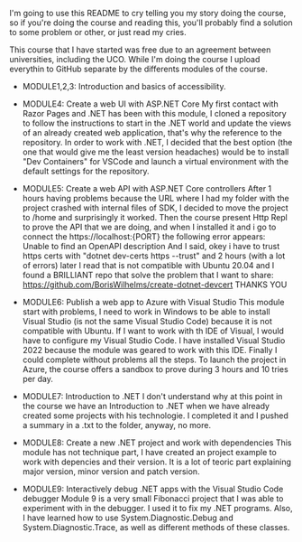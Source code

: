 I'm going to use this README to cry telling you my story doing the course, so if you're doing the course and reading this, you'll probably find a solution to some problem or other, or just read my cries.

This course that I have started was free due to an agreement between universities, including the UCO. While I'm doing the course I upload everythin to GitHub separate by the differents modules of 
the course.
- MODULE1,2,3: Introduction and basics of accessibility.

- MODULE4: Create a web UI with ASP.NET Core
My first contact with Razor Pages and .NET has been with this module, I cloned a repository to follow the instructions to start in the .NET world and update the views 
of an already created web application, that's why the reference to the repository.
In order to work with .NET, I decided that the best option (the one that would give me the least version headaches) would be to install "Dev Containers" for VSCode and 
launch a virtual environment with the default settings for the repository.

- MODULE5: Create a web API with ASP.NET Core controllers
After 1 hours having problems because the URL where I had my folder with the project crashed with internal files of SDK, I decided to move the project to /home and surprisingly it worked. Then the course present Http Repl to prove the API that we are doing, and when I installed it and i go to connect the https://localhost:{PORT} the following error appears:
Unable to find an OpenAPI description
And I said, okey i have to trust https certs with "dotnet dev-certs https --trust" and 2 hours (with a lot of errors) later I read that is not compatible with Ubuntu 20.04 and I found a BRILLIANT repo that solve the problem that I want to share: https://github.com/BorisWilhelms/create-dotnet-devcert THANKS YOU

- MODULE6: Publish a web app to Azure with Visual Studio
This module start with problems, I need to work in Windows to be able to install Visual Studio (is not the same Visual Studio Code) because it is not compatible
with Ubuntu. If I want to work with th IDE of Visual, I would have to configure my Visual Studio Code.
I have installed Visual Studio 2022 because the module was geared to work with this IDE. Finally I could complete without problems all the steps.
To launch the project in Azure, the course offers a sandbox to prove  during 3 hours and 10 tries per day.

- MODULE7: Introduction to .NET
I don't understand why at this point in the course we have an Introduction to .NET when we have already created some projects with his technologie.
I completed it and I pushed a summary in a .txt to the folder, anyway, no more.

- MODULE8: Create a new .NET project and work with dependencies
This module has not technique part, I have created an project example to work with depencies and their version. It is a lot of teoric part explaining major version, minor version and patch version.

- MODULE9: Interactively debug .NET apps with the Visual Studio Code debugger
Module 9 is a very small Fibonacci project that I was able to experiment with in the debugger. I used it to fix my .NET programs. Also, I have learned how to use System.Diagnostic.Debug and System.Diagnostic.Trace, as well as different methods of these classes.
